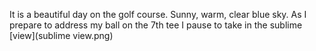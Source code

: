 It is a beautiful day on the golf course. Sunny, warm, clear blue sky. 
As I prepare to address my ball on the 7th tee I pause to take in the
sublime [view](sublime view.png)
